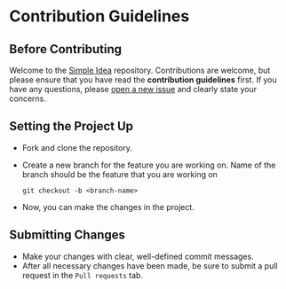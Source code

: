 # Contribution Guidelines

## Before Contributing

Welcome to the [Simple Idea](https://github.com/sandaru-sdm/simple-idea) repository. Contributions are welcome, but please ensure that you have read the **contribution guidelines** first. If you have any questions, please [open a new issue](https://github.com/sandaru-sdm/simple-idea/issues/new) and clearly state your concerns.

## Setting the Project Up

- Fork and clone the repository.

- Create a new branch for the feature you are working on. Name of the branch should be the feature that you are working on

    `git checkout -b <branch-name>`

- Now, you can make the changes in the project.

## Submitting Changes

- Make your changes with clear, well-defined commit messages.
- After all necessary changes have been made, be sure to submit a pull request in the `Pull requests` tab.